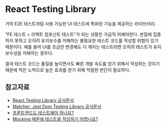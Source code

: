 # React Testing Library

거의 E2E 테스트처럼 사용 가능한 UI 테스트에 특화된 기능을 제공하는 라이브러리.

"FE 테스트 = 리액트 컴포넌트 테스트"가 되는 상황은 가급적 피해야한다. 본질에 집중하지 못하고 오히려 유지보수를 저해하는 불필요한 테스트 코드를 작성할 위험이 있기 때문이다. 예를 들어 UI를 조금만 변경해도 다 깨지는 테스트라면 오히려 테스트가 유지보수성을 저해하는 경우다.

결국 테스트 코드는 품질을 높이면서도 빠른 개발 속도를 얻기 위해서 작성하는 것이기 때문에 적은 노력으로 높은 효과를 얻기 위해 적절한 판단이 필요하다.

## 참고자료

* [React Testing Library 공식문서](https://testing-library.com/docs/react-testing-library/intro/)
* [Matcher: Jest Dom Testing Library 공식문서](https://testing-library.com/docs/ecosystem-jest-dom/)
* [프론트엔드도 테스트해야 하나요?](https://www.youtube.com/watch?v=-kUmsKRmOnA)
* [Mocking 때문에 테스트를 작성하기 어렵나요?](https://www.youtube.com/watch?v=RoQtNLl-Wko)
